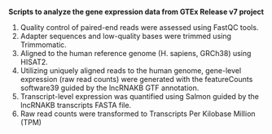 

<b>Scripts to analyze the gene expression data from GTEx Release v7 project</b>
<ol type="1">
  <li>Quality control of paired-end reads were assessed using FastQC tools.</li>
  <li>Adapter sequences and low-quality bases were trimmed using Trimmomatic.</li>
  <li>Aligned to the human reference genome (H. sapiens, GRCh38) using HISAT2.</li>
  <li>Utilizing uniquely aligned reads to the human genome, gene-level expression (raw read counts) were generated with the featureCounts software39 guided by the lncRNAKB GTF annotation.</li>
  <li>Transcript-level expression was quantified using Salmon guided by the lncRNAKB transcripts FASTA file.</li>
  <li>Raw read counts were transformed to Transcripts Per Kilobase Million (TPM)</li>
<ol>
